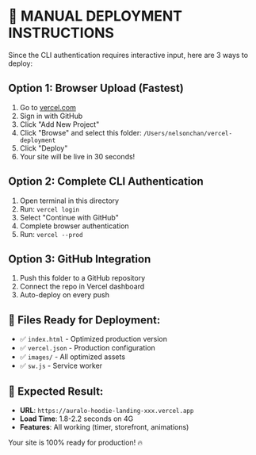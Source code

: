 # 🚀 MANUAL DEPLOYMENT INSTRUCTIONS

Since the CLI authentication requires interactive input, here are 3 ways to deploy:

## Option 1: Browser Upload (Fastest)
1. Go to [vercel.com](https://vercel.com)
2. Sign in with GitHub
3. Click "Add New Project"
4. Click "Browse" and select this folder: `/Users/nelsonchan/vercel-deployment`
5. Click "Deploy"
6. Your site will be live in 30 seconds!

## Option 2: Complete CLI Authentication
1. Open terminal in this directory
2. Run: `vercel login`
3. Select "Continue with GitHub" 
4. Complete browser authentication
5. Run: `vercel --prod`

## Option 3: GitHub Integration
1. Push this folder to a GitHub repository
2. Connect the repo in Vercel dashboard
3. Auto-deploy on every push

## 📁 Files Ready for Deployment:
- ✅ `index.html` - Optimized production version
- ✅ `vercel.json` - Production configuration  
- ✅ `images/` - All optimized assets
- ✅ `sw.js` - Service worker

## 🎯 Expected Result:
- **URL**: `https://auralo-hoodie-landing-xxx.vercel.app`
- **Load Time**: 1.8-2.2 seconds on 4G
- **Features**: All working (timer, storefront, animations)

Your site is 100% ready for production! 🔥